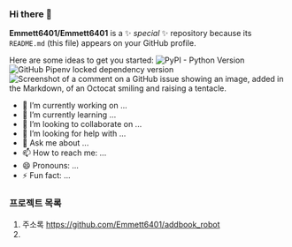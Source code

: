 ### Hi there 👋

**Emmett6401/Emmett6401** is a ✨ _special_ ✨ repository because its `README.md` (this file) appears on your GitHub profile.

Here are some ideas to get you started:
![PyPI - Python Version](https://img.shields.io/pypi/pyversions/:packageName)
![GitHub Pipenv locked dependency version](https://img.shields.io/github/pipenv/locked/dependency-version/:user/:repo/:packageName)
![Screenshot of a comment on a GitHub issue showing an image, added in the Markdown, of an Octocat smiling and raising a tentacle.](https://myoctocat.com/assets/images/base-octocat.svg)

- 🔭 I’m currently working on ...
- 🌱 I’m currently learning ...
- 👯 I’m looking to collaborate on ...
- 🤔 I’m looking for help with ...
- 💬 Ask me about ...
- 📫 How to reach me: ...
- 😄 Pronouns: ...
- ⚡ Fun fact: ...

### 프로젝트 목록
1. 주소록 https://github.com/Emmett6401/addbook_robot
2. 

